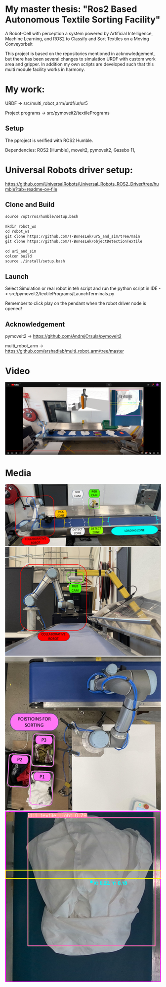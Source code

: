 # My master thesis: "Ros2 Based Autonomous Textile Sorting Facility"

A Robot-Cell with perception a system powered by Artificial Intelligence,
Machine Learning, and ROS2 to Classify and Sort Textiles on a Moving
Conveyorbelt

This project is based on the repositories mentioned in acknowledgement, but there has been several changes to simulation URDF with custom work area and gripper. In addition my own scripts are developed such that this multi module facility works in harmony.

# My work:
URDF -> src/multi_robot_arm/urdf/ur/ur5

Project programs -> src/pymoveit2/textilePrograms


## Setup
The pproject is verified with ROS2 Humble.

Dependencies: ROS2 [Humble], moveit2, pymoveit2, Gazebo 11,

# Universal Robots driver setup:
https://github.com/UniversalRobots/Universal_Robots_ROS2_Driver/tree/humble?tab=readme-ov-file


## Clone and Build
```
source /opt/ros/humble/setup.bash

mkdir robot_ws
cd robot_ws
git clone https://github.com/T-BonesLek/ur5_and_sim/tree/main
git clone https://github.com/T-BonesLek/objectDetectionTextile

cd ur5_and_sim
colcon build
source ./install/setup.bash
```
## Launch
Select Simulation or real robot in teh script and run the python script in IDE -> src/pymoveit2/textilePrograms/LaunchTerminals.py

Remember to click play on the pendant when the robot driver node is opened!

## Acknowledgement
pymoveit2 -> https://github.com/AndrejOrsula/pymoveit2

multi_robot_arm -> https://github.com/arshadlab/multi_robot_arm/tree/master


# Video
[![Everything Is AWESOME](YoutubeTN.png)](https://youtu.be/An8Itexof-E)

# Media
![Alt text](systemOverview.jpg)
![Alt text](PicAlongConveyor.jpg)
![Alt text](posesForSorting.jpg)
![Alt text](YOLODetectedLight.png)